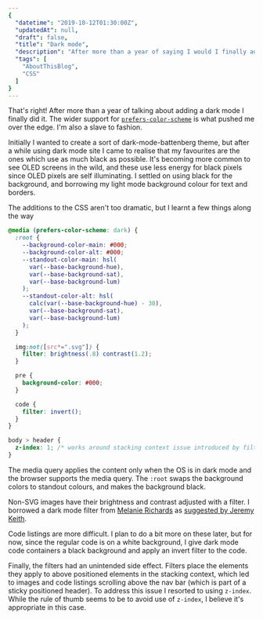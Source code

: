 ```yaml
---
{
  "datetime": "2019-10-12T01:30:00Z",
  "updatedAt": null,
  "draft": false,
  "title": "Dark mode",
  "description": "After more than a year of saying I would I finally added a dark mode.",
  "tags": [
    "AboutThisBlog",
    "CSS"
  ]
}
---
```

That's right! After more than a year of talking about adding a dark mode I
finally did it. The wider support for
[`prefers-color-scheme`][prefers-color-scheme] is what pushed me over the edge.
I'm also a slave to fashion.

Initially I wanted to create a sort of dark-mode-battenberg theme, but after a
while using dark mode site I came to realise that my favourites are the ones
which use as much black as possible. It's becoming more common to see OLED
screens in the wild, and these use less energy for black pixels since OLED
pixels are self illuminating. I settled on using black for the background, and
borrowing my light mode background colour for text and borders.

The additions to the CSS aren't too dramatic, but I learnt a few things along
the way

```css
@media (prefers-color-scheme: dark) {
  :root {
    --background-color-main: #000;
    --background-color-alt: #000;
    --standout-color-main: hsl(
      var(--base-background-hue),
      var(--base-background-sat),
      var(--base-background-lum)
    );
    --standout-color-alt: hsl(
      calc(var(--base-background-hue) - 30),
      var(--base-background-sat),
      var(--base-background-lum)
    );
  }

  img:not([src*=".svg"]) {
    filter: brightness(.8) contrast(1.2);
  }

  pre {
    background-color: #000;
  }

  code {
    filter: invert();
  }
}

body > header {
  z-index: 1; /* works around stacking context issue introduced by filters */
}
```

The media query applies the content only when the OS is in dark mode and the
browser supports the media query. The `:root` swaps the background colors to
standout colours, and makes the background black.

Non-SVG images have their brightness and contrast adjusted with a filter. I
borrowed a dark mode filter from [Melanie Richards][melanie-richards] as
[suggested by Jeremy Keith][img-filter].

Code listings are more difficult. I plan to do a bit more on these later, but
for now, since the regular code is on a white background, I give dark mode code
containers a black background and apply an invert filter to the code.

Finally, the filters had an unintended side effect. Filters place the elements
they apply to above positioned elements in the stacking context, which led to
images and code listings scrolling above the nav bar (which is part of a sticky
positioned header). To address this issue I resorted to using `z-index`. While
the rule of thumb seems to be to avoid use of `z-index`, I believe it's
appropriate in this case.

[prefers-color-scheme]: https://developer.mozilla.org/en-US/docs/Web/CSS/@media/prefers-color-scheme
[melanie-richards]: https://melanie-richards.com/
[img-filter]: https://adactio.com/journal/15941
